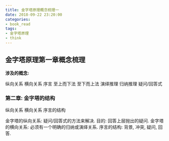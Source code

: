 ```yaml
---
title: 金字塔原理概念梳理一
date: 2018-09-22 23:20:00
categories:
- book_read
tags:
- 金字塔原理
- think
---
```


## 金字塔原理第一章概念梳理

**涉及的概念:**

纵向关系
横向关系
序言
至上而下法
至下而上法
演绎推理
归纳推理
疑问/回答式


### 第二章: 金字塔的结构

纵向关系
横向关系
序言的结构


金字塔的纵向关系: 疑问/回答式的方法来解决. 目的: 回答上层抛出的疑问.
金字塔的横向关系: 必须有一个明确的归纳或演绎关系.
序言的结构: 背景, 冲突, 疑问, 回答.




